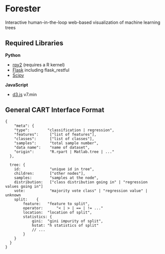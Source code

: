 # Forester
Interactive human-in-the-loop web-based visualization of machine learning trees

## Required Libraries
__Python__
* [rpy2](https://github.com/rpy2/rpy2) (requires a R kernel)
* [Flask](https://flask.palletsprojects.com/en/2.1.x/) including flask_restful
* [Scipy](https://scipy.org)

__JavaScript__
* [d3.js](https://d3js.org) v7.min

## General CART Interface Format
```
{
    "meta": {
    "type":        "classification | regression",
    "features":     ["list of features"],
    "classes":      ["list of classes"],
    "samples":      "total sample number",
    "data name":    "name of dataset",
    "origin":       "R.rpart | Matlab.tree | ..."
  },

  tree: {
    id:             "unique id in tree",
    children:       ["other nodes"],
    samples:        "samples at the node",
    distribution:   ["class distribution going in" | "regression values going in"]
    vote:           "majority vote class" | "regression value" | unknown
    split:    {
        feature:   "feature to split",
        operator:      "< | > | == | != ..."
        location:  "location of split",
        statistics: {
            gini:  "gini impurity of split",
            hstat: "h statistics of split"
            // ...
        }
    }
  }
}
```

